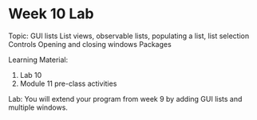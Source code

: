 # Week 10 Lab

Topic: GUI lists
List views, observable lists, populating a list, list selection
Controls
Opening and closing windows
Packages

Learning Material:
1. Lab 10
2. Module 11 pre-class activities

Lab: You will extend your program from week 9 by adding GUI lists and multiple
windows.
